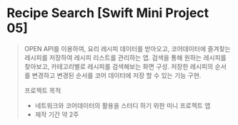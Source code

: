 # Recipe Search [Swift Mini Project 05]
> OPEN API를 이용하여, 요리 레시피 데이터를 받아오고, 코어데이터에 즐겨찾는 레시피를 저장하여 레시피 리스트를 관리하는 앱.
> 검색을 통해 원하는 레시피를 찾아보고, 카테고리별로 레시피를 검색해보는 화면 구성.
> 저장한 레시피의 순서를 변경하고 변경된 순서를 코어 데이터에 저장 할 수 있는 기능 구현.
> 
> 프로젝트 목적
> - 네트워크와 코어데이터의 활용을 스터디 하기 위한 미니 프로젝트 앱
> - 제작 기간 약 2주
